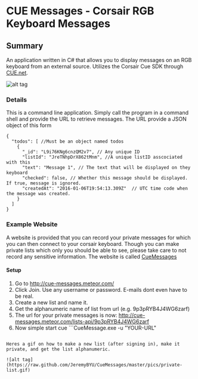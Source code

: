 # CUE Messages - Corsair RGB Keyboard Messages
## Summary
An application written in C# that allows you to display messages on an RGB keyboard from an external source.  Utilizes the Corsair Cue SDK through [CUE.net](https://github.com/DarthAffe/CUE.NET).

![alt tag](https://raw.github.com/JeremyBYU/CueMessages/master/pics/cuemessage.gif)

### Details
This is a command line application.  Simply call the program in a command shell and provide the URL to retrieve messages. The URL provide a JSON object of this form
```
{
  "todos": [ //Must be an object named todos
    {
      "_id": "L9i76KNg6cnzQM2v7", // Any unique ID
      "listId": "JreTNhpDrX862tMnm", //A unique listID asscociated with this
      "text": "Message 1", // The text that will be displayed on they keyboard
      "checked": false, // Whether this message should be displayed.  If true, message is ignored.
      "createdAt": "2016-01-06T19:54:13.309Z"  // UTC time code when the message was created.
    }
  ]
}
```

### Example Website

A website is provided that you can record your private messages for which you can then connect to your corsair keyboard. Though you can make private lists which only you should be able to see, please take care to not record any sensitive information. The website is called [CueMessages](http://cue-messages.meteor.com/lists/9p3pRYB4J4WG6zarf)

#### Setup
1. Go to http://cue-messages.meteor.com/
2. Click Join. Use any username or password.  E-mails dont even have to be real.
3. Create a new list and name it.
4. Get the alphanumeric name of list from url (e.g. 9p3pRYB4J4WG6zarf)
5. The url for your private messages is now: http://cue-messages.meteor.com/lists-api/9p3pRYB4J4WG6zarf
6. Now simple start cue ```CueMessage.exe -u "YOUR-URL"
```

Heres a gif on how to make a new list (after signing in), make it private, and get the list alphanumeric.

![alt tag](https://raw.github.com/JeremyBYU/CueMessages/master/pics/private-list.gif)
